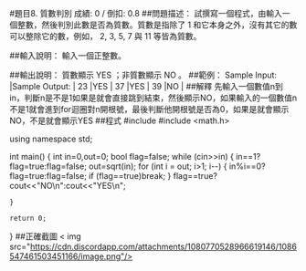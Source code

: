 #題目8. 質數判別
成績: 0 / 倒扣: 0.8
##問題描述：
試撰寫一個程式，由輸入一個整數，然後判別此數是否為質數。質數是指除了 1 和它本身之外，沒有其它的數可以整除它的數，例如， 2, 3, 5, 7 與 11 等皆為質數。

##輸入說明：
輸入一個正整數。

##輸出說明：
質數顯示 YES ；非質數顯示 NO 。
##範例：
Sample Input:  |Sample Output:  |
23             |YES             |
37             |YES             |
39             |NO              |
##解釋
先輸入一個數值n到in，判斷n是不是1如果是就會直接跳到結束，然後顯示NO，如果輸入的一個數值n不是1就會進到for迴圈對n開根號，最後判斷他開根號是否為0，如果是就會顯示NO，不是就會顯示YES
##程式
#include <iostream>
#include <math.h>

using namespace std;

int main()
{
    int in=0,out=0;
    bool flag=false;
    while (cin>>in)
    {
         in==1? flag=true:flag=false;
        out=sqrt(in);
        for (int i = out; i>1; i--)
        {
            in%i==0?flag=true:flag=false;
            if (flag==true)break;
        }
        flag==true?cout<<"NO\n":cout<<"YES\n";


    }

    return 0;
}
##正確截圖
< img src="https://cdn.discordapp.com/attachments/1080770528966619146/1086547461503451166/image.png"/>